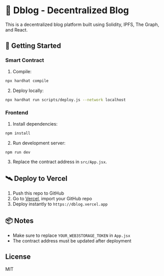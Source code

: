 # 📝 Dblog - Decentralized Blog

This is a decentralized blog platform built using Solidity, IPFS, The Graph, and React.

## 🚀 Getting Started

### Smart Contract

1. Compile:
```bash
npx hardhat compile
```

2. Deploy locally:
```bash
npx hardhat run scripts/deploy.js --network localhost
```

### Frontend

1. Install dependencies:
```bash
npm install
```

2. Run development server:
```bash
npm run dev
```

3. Replace the contract address in `src/App.jsx`.

## 🛰 Deploy to Vercel

1. Push this repo to GitHub
2. Go to [Vercel](https://vercel.com), import your GitHub repo
3. Deploy instantly to `https://dblog.vercel.app`

## 📦 Notes

- Make sure to replace `YOUR_WEB3STORAGE_TOKEN` in `App.jsx`
- The contract address must be updated after deployment

## License

MIT
